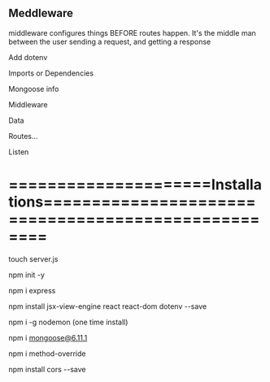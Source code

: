
## Meddleware
middleware configures things BEFORE routes happen. It's the middle man between the user sending a request, and getting a response

Add dotenv

Imports or Dependencies

Mongoose info

Middleware

Data

Routes...

Listen

# =====================Installations====================================================

touch server.js

npm init -y

npm i express

npm install jsx-view-engine react react-dom dotenv --save 

npm i -g nodemon (one time install)

npm i mongoose@6.11.1

npm i method-override

npm install cors --save
